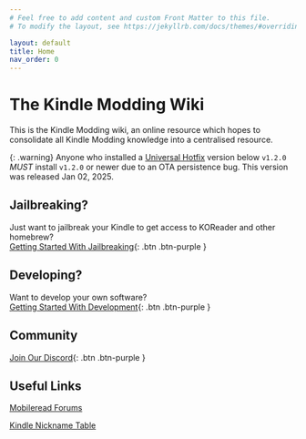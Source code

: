```yaml
---
# Feel free to add content and custom Front Matter to this file.
# To modify the layout, see https://jekyllrb.com/docs/themes/#overriding-theme-defaults

layout: default
title: Home
nav_order: 0
---
```


# The Kindle Modding Wiki
This is the Kindle Modding wiki, an online resource which hopes to consolidate all Kindle Modding knowledge into a centralised resource.

{: .warning}
Anyone who installed a [Universal Hotfix](/jailbreaking/post-jailbreak/setting-up-a-hotfix) version below `v1.2.0` *MUST* install `v1.2.0` or newer due to an OTA persistence bug. This version was released Jan 02, 2025.

## Jailbreaking?
Just want to jailbreak your Kindle to get access to KOReader and other homebrew?
<br/>
[Getting Started With Jailbreaking](/jailbreaking/getting-started){: .btn .btn-purple }

## Developing?
Want to develop your own software?
<br/>
[Getting Started With Development](/kindle-dev){: .btn .btn-purple }

## Community
[Join Our Discord](https://dsc.gg/kindle-modding){: .btn .btn-purple }

## Useful Links
[Mobileread Forums](https://www.mobileread.com/forums/forumdisplay.php?f=150)

[Kindle Nickname Table](https://wiki.mobileread.com/wiki/Kindle_Serial_Numbers)